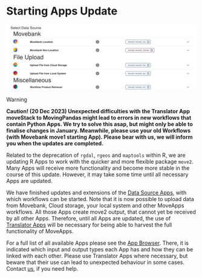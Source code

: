 # Starting Apps Update

![DataSource_Screenshot](data_source_move2_cut.jpg)

> [!WARNING]  
> **Caution! (20 Dec 2023) Unexpected difficulties with the Translator App moveStack to MovingPandas might lead to errors in new workflows that contain Python Apps. We try to solve this asap, but might only be able to finalise changes in January. Meanwhile, please use your old Workflows (with Movebank move1 starting App). Please bear with us, we will inform you when the updates are completed.**

Related to the deprecation of `rgdal`, `rgeos` and `maptools` within R, we are updating R Apps to work with the quicker and more flexible package `move2`. Many Apps will receive more functionality and become more stable in the course of this update. However, it may take some time until all necessary Apps are updated.

We have finished updates and extensions of the [Data Source Apps](https://docs.moveapps.org/#/create_workflow?id=create-a-new-workflow), with which workflows can be started. Note that it is now possible to upload data from Movebank, Cloud storage, your local system and other MoveApps workflows. All those Apps create move2 output, that cannot yet be received by all other Apps. Therefore, until all Apps are updated, the use of [Translator Apps](https://docs.moveapps.org/#/translator?id=connecting-apps-of-different-types) will be necessary for being able to harvest the full functionality of MoveApps. 

For a full list of all available Apps please see the [App Browser](https://www.moveapps.org/apps/browser). There, it is indicated which input and output types each App has and how they can be linked with each other. Please use Translator Apps where necessary, but beware that their use can lead to unexpected behaviour in some cases. Contact [us](mailto:support@moveapps.org), if you need help.
